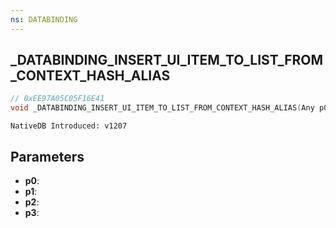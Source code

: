 ```yaml
---
ns: DATABINDING
---
```

## _DATABINDING_INSERT_UI_ITEM_TO_LIST_FROM_CONTEXT_HASH_ALIAS

```c
// 0xEE97A05C05F16E41
void _DATABINDING_INSERT_UI_ITEM_TO_LIST_FROM_CONTEXT_HASH_ALIAS(Any p0, Any p1, Any p2, Any p3);
```

```
NativeDB Introduced: v1207
```

## Parameters
* **p0**:
* **p1**:
* **p2**:
* **p3**:
